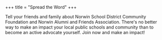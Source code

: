 +++
title = "Spread the Word"
+++

Tell your friends and family about Norwin School District Community Foundation and Norwin Alumni and Friends Association. There's no better way to make an impact your local public schools and community than to become an active advocate yourself. Join now and make an impact!
